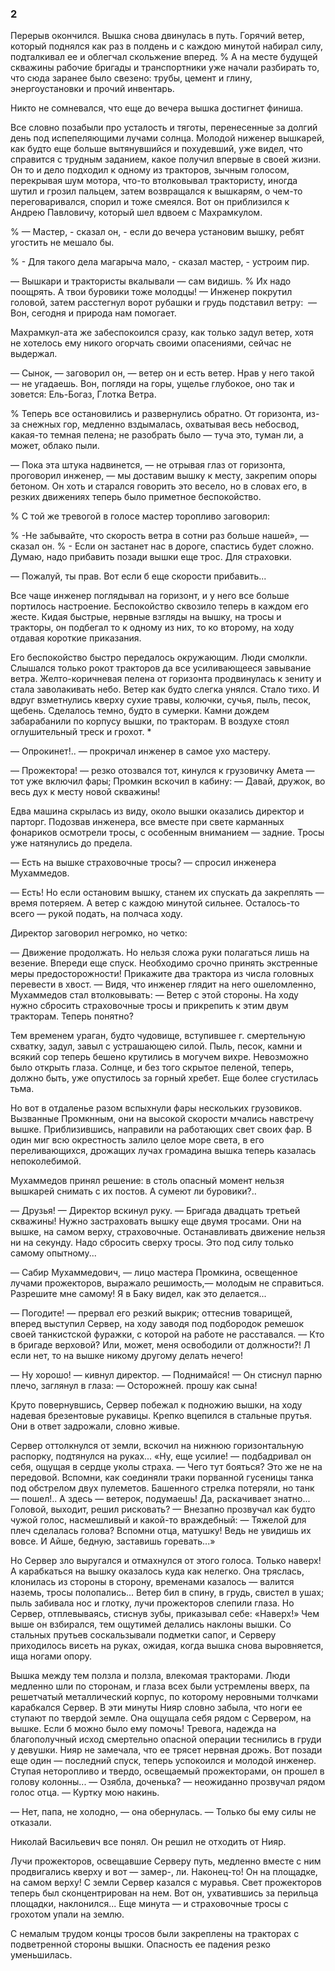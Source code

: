 ### 2

Перерыв окончился.
Вышка снова двинулась в путь.
Горячий ветер, который поднялся как раз в полдень и с каждою минутой набирал силу, подталкивал ее и облегчал скольжение вперед.
% А на месте будущей скважины рабочие бригады и транспортники уже начали разбирать то, что сюда заранее было свезено: трубы, цемент и глину, энергоустановки и прочий инвентарь.

Никто не сомневался, что еще до вечера вышка достигнет финиша.

Все словно позабыли про усталость и тяготы, перенесенные за долгий день под испепеляющими лучами солнца.
Молодой ниженер вышкарей, как будто еще больше вытянувшийся и похудевший, уже видел, что справится с трудным заданием, какое получил впервые в своей жизни.
Он то и дело подходил к одному из тракторов, зычным голосом, перекрывая шум мотора, что-то втолковывал трактористу, иногда шутил и грозил пальцем, затем возвращался к вышкарям, о чем-то переговаривался, спорил и тоже смеялся.
Вот он приблизился к Андрею Павловичу, который шел вдвоем с Махрамкулом.

% — Мастер, - сказал он, - если до вечера установим вышку, ребят  угостить не мешало бы.

% - Для такого дела магарыча мало, - сказал мастер, - устроим пир.

— Вышкари и трактористы вкалывали — сам видишь.
% Их надо поощрять.
А твои буровики тоже молодцы!
— Инженер покрутил головой, затем расстегнул ворот рубашки и грудь подставил ветру:
 — Вон, сегодня и природа нам помогает.

Махрамкул-ата же забеспокоился сразу, как только задул ветер, хотя не хотелось ему никого огорчать своими опасениями, сейчас не выдержал.

— Сынок, — заговорил он, — ветер он и есть ветер.
Нрав у него такой — не угадаешь.
Вон, погляди на горы, ущелье глубокое, оно так и зовется: Ель-Богаз, Глотка Ветра.

% Теперь все остановились и развернулись обратно.
От горизонта, из-за снежных гор, медленно вздымалась, охватывая весь небосвод, какая-то темная пелена; не разобрать было — туча это, туман ли, а может, облако пыли.

— Пока эта штука надвинется, — не отрывая глаз от горизонта, проговорил инженер, — мы доставим вышку к месту, закрепим опоры бетоном.
Он хоть и старался говорить это весело, но в словах его, в резких движениях теперь было приметное беспокойство.

% С той же тревогой в голосе мастер торопливо заговорил:

% -Не забывайте, что скорость ветра в сотни раз больше нашей», — сказал он.
% - Если он застанет нас в дороге, спастись будет сложно.
Думаю, надо прибавить позади вышки еще трос.
Для страховки.

— Пожалуй, ты прав.
Вот если б еще скорости прибавить...

Все чаще инженер поглядывал на горизонт, и у него все больше портилось настроение.
Беспокойство сквозило теперь в каждом его жесте.
Кидая быстрые, нервные взгляды на вышку, на тросы и тракторы, он подбегал то к одному из них, то ко второму, на ходу отдавая короткие приказания.

Его беспокойство быстро передалось окружающим.
Люди смолкли.
Слышался только рокот тракторов да все усиливающееся завывание ветра.
Желто-коричневая пелена от горизонта продвинулась к зениту и стала заволакивать небо.
Ветер как будто слегка унялся.
Стало тихо.
И вдруг взметнулись кверху сухие травы, колючки, сучья, пыль, песок, щебень.
Сделалось темно, будто в сумерки.
Камни дождем забарабанили по корпусу вышки, по тракторам.
В воздухе стоял оглушительный треск и грохот. *

— Опрокинет!..
— прокричал инженер в самое ухо мастеру.

— Прожектора!
— резко отозвался тот, кинулся к грузовичку Амета — тот уже включил фары; Промкин вскочил в кабину: — Давай, дружок, во весь дух к месту новой скважины!

Едва машина скрылась из виду, около вышки оказались директор и парторг.
Подозвав инженера, все вместе при свете карманных фонариков осмотрели тросы, с особенным вниманием — задние.
Тросы уже натянулись до предела.

— Есть на вышке страховочные тросы?
— спросил инженера Мухаммедов.

— Есть!
Но если остановим вышку, станем их спускать да закреплять — время потеряем.
А ветер с каждою минутой сильнее.
Осталось-то всего — рукой подать, на полчаса ходу.

Директор заговорил негромко, но четко:

— Движение продолжать.
Но нельзя сложа руки полагаться лишь на везение.
Впереди еще спуск.
Необходимо срочно принять экстренные меры предосторожности!
Прикажите два трактора из числа головных перевести в хвост.
— Видя, что инженер глядит на него ошеломленно, Мухаммедов стал втолковывать: — Ветер с этой стороны.
На ходу нужно сбросить страховочные тросы и прикрепить к этим двум тракторам.
Теперь понятно?

Тем временем ураган, будто чудовище, вступившее г. смертельную схватку, задул, завыл с устрашающею силой.
Пыль, песок, камни и всякий сор теперь бешено крутились в могучем вихре.
Невозможно было открыть глаза.
Солнце, и без того скрытое пеленой, теперь, должно быть, уже опустилось за горный хребет.
Еще более сгустилась тьма.

Но вот в отдаленье разом вспыхнули фары нескольких грузовиков.
Вызванные Промкнным, они на высокой скорости мчались навстречу вышке.
Приблизившись, направили на работающих свет своих фар.
В один миг всю окрестность залило целое море света, в его переливающихся, дрожащих лучах громадина вышка теперь казалась непоколебимой.

Мухаммедов принял решение: в столь опасный момент нельзя вышкарей снимать с их постов.
А сумеют ли буровики?..

— Друзья!
— Директор вскинул руку.
— Бригада двадцать третьей скважины!
Нужно застраховать вышку еще двумя тросами.
Они на вышке, на самом верху, страховочные.
Останавливать движение нельзя ни на секунду.
Надо сбросить сверху тросы.
Это под силу только самому опытному...

— Сабир Мухаммедович, — лицо мастера Промкина, освещенное лучами прожекторов, выражало решимость,— молодым не справиться.
Разрешите мне самому!
Я в Баку видел, как это делается...

— Погодите!
— прервал его резкий выкрик; оттеснив товарищей, вперед выступил Сервер, на ходу заводя под подбородок ремешок своей танкистской фуражки, с которой на работе не расставался.
— Кто в бригаде верховой?
Или, может, меня освободили от должности?!
Л если нет, то на вышке никому другому делать нечего!

— Ну хорошо!
— кивнул директор.
— Поднимайся!
— Он стиснул парню плечо, заглянул в глаза: — Осторожней.
прошу как сына!

Круто повернувшись, Сервер побежал к подножию вышки, на ходу надевая брезентовые рукавицы.
Крепко вцепился в стальные прутья.
Они в ответ задрожали, словно живые.

Сервер оттолкнулся от земли, вскочил на нижнюю горизонтальную распорку, подтянулся на руках...
«Ну, еще усилие!
— подбадривал он себя, ощущая в сердце уколы страха.
— Чего тут бояться?
Это же не на передовой.
Вспомни, как соединяли траки порванной гусеницы танка под обстрелом двух пулеметов.
Башенного стрелка потеряли, но танк — пошел!..
А здесь — ветерок, подумаешь!
Да, раскачивает знатно...
Головой, выходит, решил рисковать?
— Внезапно прозвучал как будто чужой голос, насмешливый и какой-то враждебный: — Тяжелой для плеч сделалась голова?
Вспомни отца, матушку!
Ведь не увидишь их вовсе.
И Айше, бедную, заставишь горевать...»

Но Сервер зло выругался и отмахнулся от этого голоса.
Только наверх!
А карабкаться на вышку оказалось куда как нелегко.
Она тряслась, клонилась из стороны в сторону, временами казалось — валится наземь, тросы полопались...
Ветер бил в спину, в грудь, свистел в ушах; пыль забивала нос и глотку, лучи прожекторов слепили глаза.
Но Сервер, отплевываясь, стиснув зубы, приказывал себе:
«Наверх!» Чем выше он взбирался, тем ощутимей делались наклоны вышки.
Со стальных прутьев соскальзывали подметки сапог, и Серверу приходилось висеть на руках, ожидая, когда вышка снова выровняется, ища ногами опору.

Вышка между тем ползла и ползла, влекомая тракторами.
Люди медленно шли по сторонам, и глаза всех были устремлены вверх, па решетчатый металлический корпус, по которому неровными толчками карабкался Сервер.
В эти минуты Нияр словно забыла, что ноги ее ступают по твердой земле.
Она ощущала себя рядом с Сервером, на вышке.
Если б можно было ему помочь!
Тревога, надежда на благополучный исход смертельно опасной операции теснились в груди у девушки.
Нияр не замечала, что ее трясет нервная дрожь.
Вот позади еще один — последний спуск, теперь успокоился и молодой инженер.
Ступая неторопливо и твердо, освещаемый прожекторами, он прошел в голову колонны...
— Озябла, доченька?
— неожиданно прозвучал рядом голос отца.
— Куртку мою накинь.

— Нет, папа, не холодно, — она обернулась.
— Только бы ему силы не отказали.

Николай Васильевич все понял.
Он решил не отходить от Нияр.

Лучи прожекторов, освещавшие Серверу путь, медленно вместе с ним продвигались кверху и вот — замер-, ли.
Наконец-то!
Он на площадке, на самом верху!
С земли Сервер казался с муравья.
Свет прожекторов теперь был сконцентрирован на нем.
Вот он, ухватившись за перильца площадки, наклонился...
Еще минута — и страховочные тросы с грохотом упали на землю.

С немалым трудом концы тросов были закреплены на тракторах с подветренной стороны вышки.
Опасность ее падения резко уменьшилась.